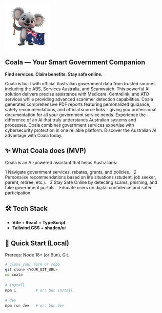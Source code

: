 <p>
  <img src="https://github.com/MaCisHacked/govbuddy-aussie-assist/blob/main/src/assets/coala-logo2.jpg" alt="Coala Logo" width="150" align ="center"/>
</p>


## Coala — Your Smart Government Companion

**Find services. Claim benefits. Stay safe online.**  

Coala is built with official Australian government data from trusted sources including the ABS, Services Australia, and Scamwatch. This powerful AI solution delivers precise assistance with Medicare, Centrelink, and ATO services while providing advanced scammer detection capabilities. Coala generates comprehensive PDF reports featuring personalized guidance, safety recommendations, and official source links - giving you professional documentation for all your government service needs. Experience the difference of an AI that truly understands Australian systems and processes. Coala combines government services expertise with cybersecurity protection in one reliable platform. Discover the Australian AI advantage with Coala today.

## ✨ What Coala does (MVP)
Coala is an AI-powered assistant that helps Australians:
	
1	Navigate government services, rebates, grants, and policies.  
2	Personalise recommendations based on life situations (student, job seeker, parent, retiree, etc.).  
3	Stay Safe Online by detecting scams, phishing, and fake government portals.  
Educate users on digital confidence and safer participation.



## 🛠️ Tech Stack
- **Vite + React + TypeScript**
- **Tailwind CSS** + **shadcn/ui**

## 🚀 Quick Start (Local)
Prereqs: Node 18+ (or Bun), Git.

```bash
# clone your fork or repo
git clone <YOUR_GIT_URL>
cd coala

# install
npm i         # or: bun install

# dev
npm run dev   # or: bun dev
